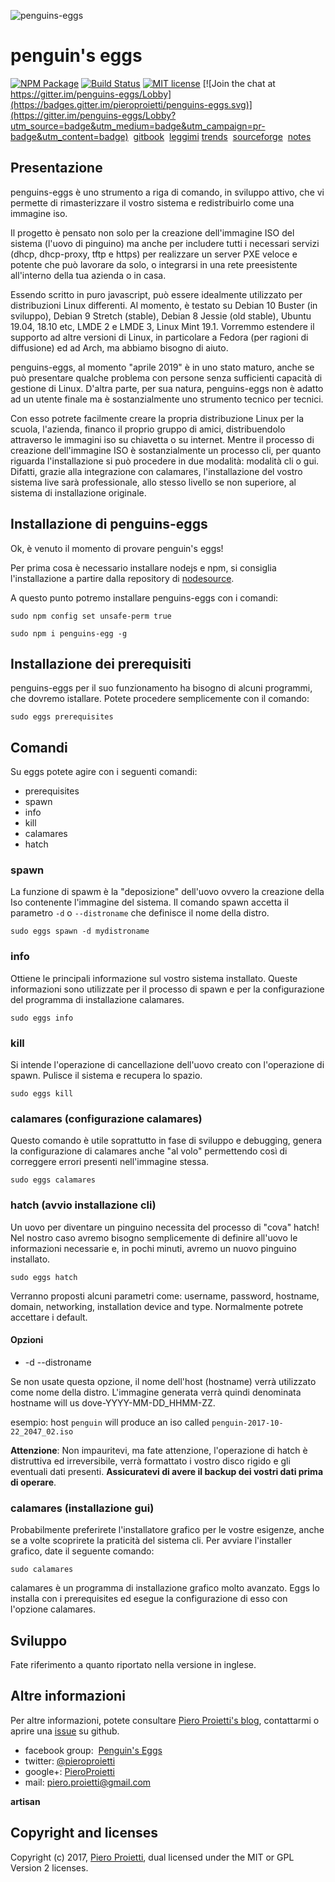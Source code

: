 
![penguins-eggs](https://github.com/pieroproietti/penguins-eggs/blob/master/assets/penguins-eggs.png?raw=true)
# penguin's eggs

[![NPM Package](https://img.shields.io/npm/v/penguins-eggs.svg?style=flat)](https://npmjs.org/package/penguins-eggs "View this project on npm")
[![Build Status](https://travis-ci.org/pieroproietti/penguins-eggs.svg?branch=master)](https://travis-ci.org/pieroproietti/penguins-eggs)
[![MIT license](http://img.shields.io/badge/license-MIT-brightgreen.svg)](http://opensource.org/licenses/MIT)
[![Join the chat at https://gitter.im/penguins-eggs/Lobby](https://badges.gitter.im/pieroproietti/penguins-eggs.svg)](https://gitter.im/penguins-eggs/Lobby?utm_source=badge&utm_medium=badge&utm_campaign=pr-badge&utm_content=badge)
&nbsp;[gitbook](https://penguin-s-eggs.gitbook.io/project/) &nbsp;[leggimi](./README.it_IT.md)&nbsp;[trends](https://www.npmtrends.com/penguins-eggs) &nbsp;[sourceforge](https://sourceforge.net/projects/penguins-eggs/)  &nbsp;[notes](https://github.com/pieroproietti/penguins-eggs/blob/master/developer.md)

## Presentazione
penguins-eggs è uno strumento a riga di comando, in sviluppo attivo, che vi permette di rimasterizzare il vostro sistema e redistribuirlo come una immagine iso.

Il progetto è pensato non solo per la creazione dell'immagine ISO del sistema (l'uovo di pinguino) ma anche per includere tutti i necessari servizi (dhcp, dhcp-proxy, tftp e https) per realizzare un server PXE veloce e potente che può lavorare da solo, o integrarsi in una rete preesistente all'interno della tua azienda o in casa.

Essendo scritto in puro javascript, può essere idealmente utilizzato per distribuzioni Linux differenti. Al momento, è testato su Debian 10 Buster (in sviluppo), Debian 9 Stretch (stable), Debian 8 Jessie (old stable), Ubuntu 19.04, 18.10 etc, LMDE 2 e LMDE 3, Linux Mint 19.1. Vorremmo estendere il supporto ad altre versioni di Linux, in particolare a Fedora (per ragioni di diffusione) ed ad Arch, ma abbiamo bisogno di aiuto.

penguins-eggs, al momento "aprile 2019" è in uno stato maturo, anche se può presentare qualche problema con persone senza sufficienti capacità di gestione di Linux. D'altra parte, per sua natura, penguins-eggs non è adatto ad un utente finale ma è sostanzialmente uno strumento tecnico per tecnici.

Con esso potrete facilmente creare la propria distribuzione Linux per la scuola, l'azienda, financo il proprio gruppo di amici, distribuendolo attraverso le immagini iso su chiavetta o su internet. Mentre il processo di creazione dell'immagine ISO è sostanzialmente un processo cli, per quanto riguarda l'installazione si può procedere in due modalità: modalità cli o gui. Difatti, grazie alla integrazione con calamares, l'installazione del vostro sistema live sarà professionale, allo stesso livello se non superiore, al sistema di installazione originale.


## Installazione di penguins-eggs
 Ok, è venuto il momento di provare penguin's eggs!
 
 Per prima cosa è necessario installare nodejs e npm, si consiglia l'installazione a partire dalla repository di [nodesource](https://github.com/nodesource/distributions/blob/master/README.md#deb).
 

A questo punto potremo installare penguins-eggs con i comandi:

```sudo npm config set unsafe-perm true```

```sudo npm i penguins-egg -g```

## Installazione dei prerequisiti
penguins-eggs per il suo funzionamento ha bisogno di alcuni programmi, che dovremo istallare. Potete procedere semplicemente con il comando:

```sudo eggs prerequisites```


## Comandi
Su eggs potete agire con i seguenti comandi:
* prerequisites
* spawn
* info
* kill
* calamares
* hatch

### spawn
La funzione di spawm è la "deposizione" dell'uovo ovvero la creazione della Iso contenente l'immagine del sistema. Il comando spawn accetta il parametro ```-d``` o ```--distroname``` che definisce il nome della distro.

```sudo eggs spawn -d mydistroname```

### info
Ottiene le principali informazione sul vostro sistema installato. Queste informazioni sono utilizzate per il processo di spawn e per la configurazione del programma di installazione calamares.

```sudo eggs info```


### kill
Si intende l'operazione di cancellazione dell'uovo creato con l'operazione di spawn. Pulisce il sistema e recupera lo spazio.

```sudo eggs kill```

### calamares (configurazione calamares)
Questo comando è utile soprattutto in fase di sviluppo e debugging, genera la configurazione di calamares anche "al volo" permettendo così di correggere errori presenti nell'immagine stessa.

```sudo eggs calamares```

### hatch (avvio installazione cli)
Un uovo per diventare un pinguino necessita del processo di "cova" hatch! Nel nostro caso avremo bisogno semplicemente di definire all'uovo le informazioni necessarie e, in pochi minuti, avremo un nuovo pinguino installato.

```sudo eggs hatch```

Verranno proposti alcuni parametri come: username, password, hostname,
domain, networking, installation device and type. Normalmente potrete accettare i default.

#### Opzioni
* -d --distroname <distroname>

Se non usate questa opzione, il nome dell'host (hostname) verrà utilizzato come nome della distro. L'immagine generata verrà quindi denominata  hostname will us  dove-YYYY-MM-DD_HHMM-ZZ.

esempio: host ``penguin`` will produce an iso called ``penguin-2017-10-22_2047_02.iso``

**Attenzione**: Non impauritevi, ma fate attenzione, l'operazione di hatch è distruttiva ed irreversibile, verrà formattato i vostro disco rigido e gli eventuali dati presenti.  **Assicuratevi di avere il backup dei vostri dati prima di operare**.

### calamares (installazione gui)
Probabilmente preferirete l'installatore grafico per le vostre esigenze, anche se a volte scoprirete la praticità del sistema cli. Per avviare l'installer grafico, date il seguente comando:

```sudo calamares```

calamares è un programma di installazione grafico molto avanzato. Eggs lo installa con i prerequisites ed esegue la configurazione di esso con l'opzione calamares.

## Sviluppo
Fate riferimento a quanto riportato nella versione in inglese.

## Altre informazioni
Per altre informazioni, potete consultare [Piero Proietti's blog](http://pieroproietti.github.com), contattarmi o aprire una [issue](https://github.com/pieroproietti/penguins-eggs/issues) su github.

* facebook group:  [Penguin's Eggs](https://www.facebook.com/groups/128861437762355/)
* twitter: [@pieroproietti](https://twitter.com/pieroproietti)
* google+: [PieroProietti](https://plus.google.com/+PieroProietti)
* mail: piero.proietti@gmail.com

**artisan**

## Copyright and licenses
Copyright (c) 2017, [Piero Proietti](http://pieroproietti.github.com), dual licensed under the MIT or GPL Version 2 licenses.

